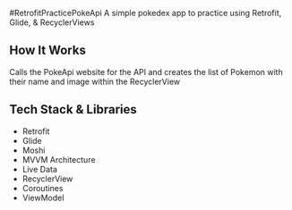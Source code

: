 #RetrofitPracticePokeApi
A simple pokedex app to practice using Retrofit, Glide, & RecyclerViews

## How It Works
Calls the PokeApi website for the API and creates the list of Pokemon with their name and image within the RecyclerView

## Tech Stack & Libraries
- Retrofit
- Glide
- Moshi
- MVVM Architecture
- Live Data
- RecyclerView
- Coroutines
- ViewModel
